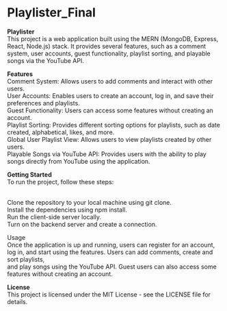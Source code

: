 # Playlister_Final

**Playlister**
 <br>This project is a web application built using the MERN (MongoDB, Express, React, Node.js) stack. It provides several features, such as a comment system, user accounts, guest functionality, playlist sorting, and playable songs via the YouTube API.

**Features**
 <br>Comment System: Allows users to add comments and interact with other users.
 <br>User Accounts: Enables users to create an account, log in, and save their preferences and playlists.
 <br>Guest Functionality: Users can access some features without creating an account.
 <br>Playlist Sorting: Provides different sorting options for playlists, such as date created, alphabetical, likes, and more.
 <br>Global User Playlist View: Allows users to view playlists created by other users.
 <br>Playable Songs via YouTube API: Provides users with the ability to play songs directly from YouTube using the application.

**Getting Started**
 <br>To run the project, follow these steps:

 <br>Clone the repository to your local machine using git clone.
 <br>Install the dependencies using npm install.
 <br>Run the client-side server locally.
 <br>Turn on the backend server and create a connection.

Usage
 <br>Once the application is up and running, users can register for an account, log in, and start using the features. Users can add comments, create and sort playlists,  <br>and play songs using the YouTube API. Guest users can also access some features without creating an account.


**License**
 <br>This project is licensed under the MIT License - see the LICENSE file for details.
